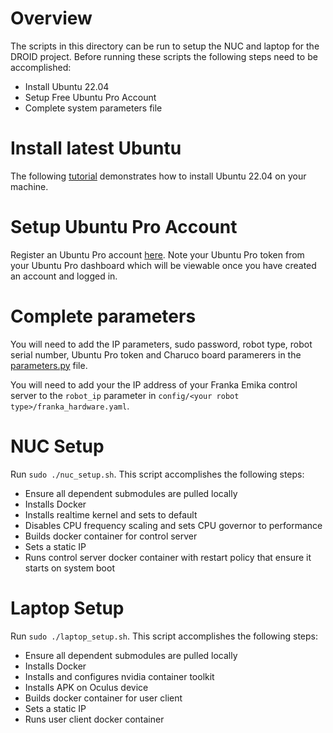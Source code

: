 # Overview

The scripts in this directory can be run to setup the NUC and laptop for the DROID project. Before running these scripts the following steps need to be accomplished:

* Install Ubuntu 22.04
* Setup Free Ubuntu Pro Account 
* Complete system parameters file 

# Install latest Ubuntu 

The following [tutorial](https://ubuntu.com/tutorials/install-ubuntu-desktop#1-overview) demonstrates how to install Ubuntu 22.04 on your machine.

# Setup Ubuntu Pro Account

Register an Ubuntu Pro account [here](https://ubuntu.com/pro). Note your Ubuntu Pro token from your Ubuntu Pro dashboard which will be viewable once you have created an account and logged in.

# Complete parameters
You will need to add the IP parameters, sudo password, robot type, robot serial number, Ubuntu Pro token and Charuco board paramerers in the [parameters.py](https://github.com/AlexanderKhazatsky/DROID/blob/main/droid/misc/parameters.py) file.

You will need to add your the IP address of your Franka Emika control server to the `robot_ip` parameter in `config/<your robot type>/franka_hardware.yaml`.

# NUC Setup

Run `sudo ./nuc_setup.sh`. This script accomplishes the following steps:

* Ensure all dependent submodules are pulled locally
* Installs Docker
* Installs realtime kernel and sets to default
* Disables CPU frequency scaling and sets CPU governor to performance
* Builds docker container for control server
* Sets a static IP
* Runs control server docker container with restart policy that ensure it starts on system boot


# Laptop Setup  

Run `sudo ./laptop_setup.sh`. This script accomplishes the following steps:

* Ensure all dependent submodules are pulled locally
* Installs Docker
* Installs and configures nvidia container toolkit
* Installs APK on Oculus device
* Builds docker container for user client
* Sets a static IP
* Runs user client docker container
